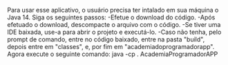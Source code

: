 Para usar esse aplicativo, o usuário precisa ter intalado em sua máquina o Java 14.
Siga os seguintes passos:
 -Efetue o download do código.
 -Após efetuado o download, descompacte o arquivo com o código.
 -Se tiver uma IDE baixada, use-a para abrir o projeto e executá-lo.
 -Caso não tenha, pelo prompt de comando, entre no código baixado, entre na pasta "build", depois entre em "classes", e, por fim em "academiadoprogramadorapp". Agora execute o seguinte comando: java -cp . AcademiaProgramadorAPP
